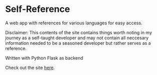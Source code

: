 # Self-Reference
A web app with references for various languages for easy access.

Disclaimer: This contents of the site contains things worth noting in my journey as a self-taught developer and may not contain all neccesary information needed to be a seasoned developer but rather serves as a reference. 

Written with Python Flask as backend

Check out the site [here](https://cipher-reference.netlify.app).
